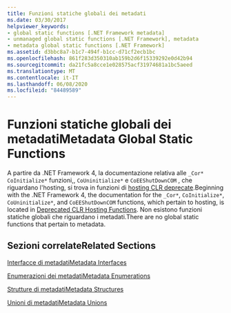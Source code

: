 ```yaml
---
title: Funzioni statiche globali dei metadati
ms.date: 03/30/2017
helpviewer_keywords:
- global static functions [.NET Framework metadata]
- unmanaged global static functions [.NET Framework], metadata
- metadata global static functions [.NET Framework]
ms.assetid: d3bbc8a7-b1c7-494f-b1cc-d71cf2ecb1bc
ms.openlocfilehash: 861f283d350310ab159b2d6f15339292e0d42b94
ms.sourcegitcommit: da21fc5a8cce1e028575acf31974681a1bc5aeed
ms.translationtype: MT
ms.contentlocale: it-IT
ms.lasthandoff: 06/08/2020
ms.locfileid: "84489589"
---
```

# <a name="metadata-global-static-functions"></a><span data-ttu-id="d5802-102">Funzioni statiche globali dei metadati</span><span class="sxs-lookup"><span data-stu-id="d5802-102">Metadata Global Static Functions</span></span>
<span data-ttu-id="d5802-103">A partire da .NET Framework 4, la documentazione relativa alle `_Cor*` `CoInitialize*` funzioni,, `CoUninitialize*` e `CoEEShutDownCOM` , che riguardano l'hosting, si trova in funzioni di [hosting CLR deprecate](../hosting/deprecated-clr-hosting-functions.md).</span><span class="sxs-lookup"><span data-stu-id="d5802-103">Beginning with the .NET Framework 4, the documentation for the `_Cor*`, `CoInitialize*`, `CoUninitialize*`, and `CoEEShutDownCOM` functions, which pertain to hosting, is located in [Deprecated CLR Hosting Functions](../hosting/deprecated-clr-hosting-functions.md).</span></span> <span data-ttu-id="d5802-104">Non esistono funzioni statiche globali che riguardano i metadati.</span><span class="sxs-lookup"><span data-stu-id="d5802-104">There are no global static functions that pertain to metadata.</span></span>  
  
## <a name="related-sections"></a><span data-ttu-id="d5802-105">Sezioni correlate</span><span class="sxs-lookup"><span data-stu-id="d5802-105">Related Sections</span></span>  
 [<span data-ttu-id="d5802-106">Interfacce di metadati</span><span class="sxs-lookup"><span data-stu-id="d5802-106">Metadata Interfaces</span></span>](metadata-interfaces.md)  
  
 [<span data-ttu-id="d5802-107">Enumerazioni dei metadati</span><span class="sxs-lookup"><span data-stu-id="d5802-107">Metadata Enumerations</span></span>](metadata-enumerations.md)  
  
 [<span data-ttu-id="d5802-108">Strutture di metadati</span><span class="sxs-lookup"><span data-stu-id="d5802-108">Metadata Structures</span></span>](metadata-structures.md)  
  
 [<span data-ttu-id="d5802-109">Unioni di metadati</span><span class="sxs-lookup"><span data-stu-id="d5802-109">Metadata Unions</span></span>](metadata-unions.md)
